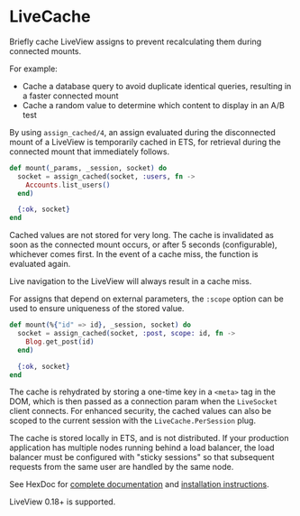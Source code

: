 # LiveCache

Briefly cache LiveView assigns to prevent recalculating them during connected mounts.

For example:

- Cache a database query to avoid duplicate identical queries, resulting in a faster connected mount
- Cache a random value to determine which content to display in an A/B test

By using `assign_cached/4`, an assign evaluated during the disconnected mount
of a LiveView is temporarily cached in ETS, for retrieval during the connected mount that
immediately follows.

```elixir
def mount(_params, _session, socket) do
  socket = assign_cached(socket, :users, fn ->
    Accounts.list_users()
  end)

  {:ok, socket}
end
```

Cached values are not stored for very long. The cache is invalidated as soon as the connected
mount occurs, or after 5 seconds (configurable), whichever comes first. In the event of a
cache miss, the function is evaluated again.

Live navigation to the LiveView will always result in a cache miss.

For assigns that depend on external parameters, the `:scope` option can be used to ensure
uniqueness of the stored value.

```elixir
def mount(%{"id" => id}, _session, socket) do
  socket = assign_cached(socket, :post, scope: id, fn ->
    Blog.get_post(id)
  end)

  {:ok, socket}
end
```

The cache is rehydrated by storing a one-time key in a `<meta>` tag in the DOM, which is
then passed as a connection param when the `LiveSocket` client connects. For enhanced security,
the cached values can also be scoped to the current session with the `LiveCache.PerSession` plug.

The cache is stored locally in ETS, and is not distributed. If your production application has multiple nodes running behind a load balancer, the load balancer must be configured with "sticky sessions" so that subsequent requests from the same user are handled by the same node.

See HexDoc for [complete documentation](https://hexdocs.pm/live_cache/) and [installation instructions](https://hexdocs.pm/live_cache/LiveCache.html#module-installation).

LiveView 0.18+ is supported.
